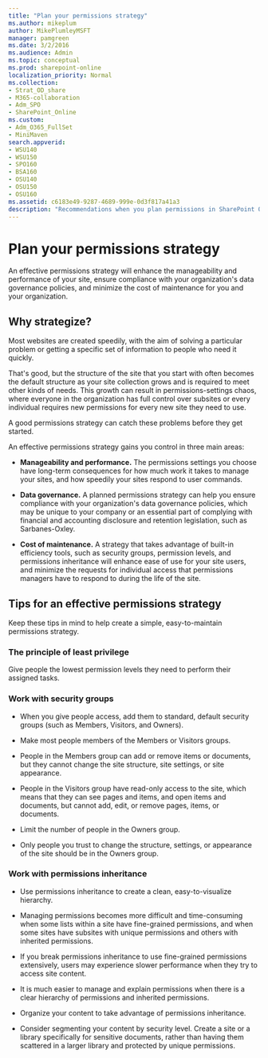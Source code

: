 ```yaml
---
title: "Plan your permissions strategy"
ms.author: mikeplum
author: MikePlumleyMSFT
manager: pamgreen
ms.date: 3/2/2016
ms.audience: Admin
ms.topic: conceptual
ms.prod: sharepoint-online
localization_priority: Normal
ms.collection:  
- Strat_OD_share
- M365-collaboration
- Adm_SPO
- SharePoint_Online
ms.custom:
- Adm_O365_FullSet
- MiniMaven
search.appverid:
- WSU140
- WSU150
- SPO160
- BSA160
- OSU140
- OSU150
- OSU160
ms.assetid: c6183e49-9287-4689-999e-0d3f817a41a3
description: "Recommendations when you plan permissions in SharePoint Online, includes information on SharePoint Groups, site collection administrators, and securing data."
---
```


# Plan your permissions strategy

An effective permissions strategy will enhance the manageability and performance of your site, ensure compliance with your organization's data governance policies, and minimize the cost of maintenance for you and your organization.
    
## Why strategize?
<a name="__toc268492727"> </a>

Most websites are created speedily, with the aim of solving a particular problem or getting a specific set of information to people who need it quickly. 
  
That's good, but the structure of the site that you start with often becomes the default structure as your site collection grows and is required to meet other kinds of needs. This growth can result in permissions-settings chaos, where everyone in the organization has full control over subsites or every individual requires new permissions for every new site they need to use. 
  
A good permissions strategy can catch these problems before they get started. 
  
An effective permissions strategy gains you control in three main areas:
  
- **Manageability and performance.** The permissions settings you choose have long-term consequences for how much work it takes to manage your sites, and how speedily your sites respond to user commands. 
    
- **Data governance.** A planned permissions strategy can help you ensure compliance with your organization's data governance policies, which may be unique to your company or an essential part of complying with financial and accounting disclosure and retention legislation, such as Sarbanes-Oxley. 
    
- **Cost of maintenance.** A strategy that takes advantage of built-in efficiency tools, such as security groups, permission levels, and permissions inheritance will enhance ease of use for your site users, and minimize the requests for individual access that permissions managers have to respond to during the life of the site. 
    
## Tips for an effective permissions strategy
<a name="__toc252213638"> </a>

Keep these tips in mind to help create a simple, easy-to-maintain permissions strategy. 
  
### The principle of least privilege
<a name="__toc268492729"> </a>

Give people the lowest permission levels they need to perform their assigned tasks. 
  
### Work with security groups
<a name="__toc268492730"> </a>

- When you give people access, add them to standard, default security groups (such as Members, Visitors, and Owners). 
    
- Make most people members of the Members or Visitors groups. 
    
- People in the Members group can add or remove items or documents, but they cannot change the site structure, site settings, or site appearance. 
    
- People in the Visitors group have read-only access to the site, which means that they can see pages and items, and open items and documents, but cannot add, edit, or remove pages, items, or documents.
    
- Limit the number of people in the Owners group. 
    
- Only people you trust to change the structure, settings, or appearance of the site should be in the Owners group.
    
### Work with permissions inheritance
<a name="__toc268492731"> </a>

- Use permissions inheritance to create a clean, easy-to-visualize hierarchy.
    
- Managing permissions becomes more difficult and time-consuming when some lists within a site have fine-grained permissions, and when some sites have subsites with unique permissions and others with inherited permissions. 
    
- If you break permissions inheritance to use fine-grained permissions extensively, users may experience slower performance when they try to access site content. 
    
- It is much easier to manage and explain permissions when there is a clear hierarchy of permissions and inherited permissions. 
    
- Organize your content to take advantage of permissions inheritance.
    
- Consider segmenting your content by security level. Create a site or a library specifically for sensitive documents, rather than having them scattered in a larger library and protected by unique permissions.
